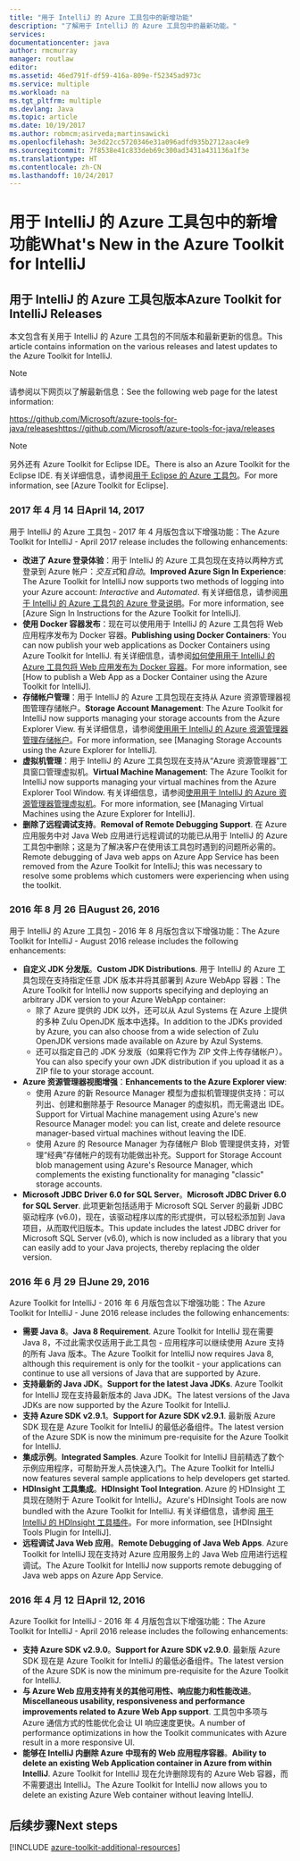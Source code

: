 ```yaml
---
title: "用于 IntelliJ 的 Azure 工具包中的新增功能"
description: "了解用于 IntelliJ 的 Azure 工具包中的最新功能。"
services: 
documentationcenter: java
author: rmcmurray
manager: routlaw
editor: 
ms.assetid: 46ed791f-df59-416a-809e-f52345ad973c
ms.service: multiple
ms.workload: na
ms.tgt_pltfrm: multiple
ms.devlang: Java
ms.topic: article
ms.date: 10/19/2017
ms.author: robmcm;asirveda;martinsawicki
ms.openlocfilehash: 3e3d22cc5720346e31a096adfd935b2712aac4e9
ms.sourcegitcommit: 7f8538e41c833deb69c300ad3431a431136a1f3e
ms.translationtype: HT
ms.contentlocale: zh-CN
ms.lasthandoff: 10/24/2017
---
```

# <a name="whats-new-in-the-azure-toolkit-for-intellij"></a><span data-ttu-id="43bf9-103">用于 IntelliJ 的 Azure 工具包中的新增功能</span><span class="sxs-lookup"><span data-stu-id="43bf9-103">What's New in the Azure Toolkit for IntelliJ</span></span>

## <a name="azure-toolkit-for-intellij-releases"></a><span data-ttu-id="43bf9-104">用于 IntelliJ 的 Azure 工具包版本</span><span class="sxs-lookup"><span data-stu-id="43bf9-104">Azure Toolkit for IntelliJ Releases</span></span>
<span data-ttu-id="43bf9-105">本文包含有关用于 IntelliJ 的 Azure 工具包的不同版本和最新更新的信息。</span><span class="sxs-lookup"><span data-stu-id="43bf9-105">This article contains information on the various releases and latest updates to the Azure Toolkit for IntelliJ.</span></span>

> [!NOTE]
> <span data-ttu-id="43bf9-106">请参阅以下网页以了解最新信息：</span><span class="sxs-lookup"><span data-stu-id="43bf9-106">See the following web page for the latest information:</span></span>
> 
> <span data-ttu-id="43bf9-107"><https://github.com/Microsoft/azure-tools-for-java/releases></span><span class="sxs-lookup"><span data-stu-id="43bf9-107"><https://github.com/Microsoft/azure-tools-for-java/releases></span></span>

> [!NOTE]
> <span data-ttu-id="43bf9-108">另外还有 Azure Toolkit for Eclipse IDE。</span><span class="sxs-lookup"><span data-stu-id="43bf9-108">There is also an Azure Toolkit for the Eclipse IDE.</span></span> <span data-ttu-id="43bf9-109">有关详细信息，请参阅[用于 Eclipse 的 Azure 工具包]。</span><span class="sxs-lookup"><span data-stu-id="43bf9-109">For more information, see [Azure Toolkit for Eclipse].</span></span>
> 
> 

### <a name="april-14-2017"></a><span data-ttu-id="43bf9-110">2017 年 4 月 14 日</span><span class="sxs-lookup"><span data-stu-id="43bf9-110">April 14, 2017</span></span>
<span data-ttu-id="43bf9-111">用于 IntelliJ 的 Azure 工具包 - 2017 年 4 月版包含以下增强功能：</span><span class="sxs-lookup"><span data-stu-id="43bf9-111">The Azure Toolkit for IntelliJ - April 2017 release includes the following enhancements:</span></span>

* <span data-ttu-id="43bf9-112">**改进了 Azure 登录体验**：用于 IntelliJ 的 Azure 工具包现在支持以两种方式登录到 Azure 帐户：*交互式*和*自动*。</span><span class="sxs-lookup"><span data-stu-id="43bf9-112">**Improved Azure Sign In Experience**: The Azure Toolkit for IntelliJ now supports two methods of logging into your Azure account: *Interactive* and *Automated*.</span></span> <span data-ttu-id="43bf9-113">有关详细信息，请参阅[用于 IntelliJ 的 Azure 工具包的 Azure 登录说明]。</span><span class="sxs-lookup"><span data-stu-id="43bf9-113">For more information, see [Azure Sign In Instructions for the Azure Toolkit for IntelliJ].</span></span>
* <span data-ttu-id="43bf9-114">**使用 Docker 容器发布**：现在可以使用用于 IntelliJ 的 Azure 工具包将 Web 应用程序发布为 Docker 容器。</span><span class="sxs-lookup"><span data-stu-id="43bf9-114">**Publishing using Docker Containers**: You can now publish your web applications as Docker Containers using Azure Toolkit for IntelliJ.</span></span> <span data-ttu-id="43bf9-115">有关详细信息，请参阅[如何使用用于 IntelliJ 的 Azure 工具包将 Web 应用发布为 Docker 容器]。</span><span class="sxs-lookup"><span data-stu-id="43bf9-115">For more information, see [How to publish a Web App as a Docker Container using the Azure Toolkit for IntelliJ].</span></span>
* <span data-ttu-id="43bf9-116">**存储帐户管理**：用于 IntelliJ 的 Azure 工具包现在支持从 Azure 资源管理器视图管理存储帐户。</span><span class="sxs-lookup"><span data-stu-id="43bf9-116">**Storage Account Management**: The Azure Toolkit for IntelliJ now supports managing your storage accounts from the Azure Explorer View.</span></span> <span data-ttu-id="43bf9-117">有关详细信息，请参阅[使用用于 IntelliJ 的 Azure 资源管理器管理存储帐户]。</span><span class="sxs-lookup"><span data-stu-id="43bf9-117">For more information, see [Managing Storage Accounts using the Azure Explorer for IntelliJ].</span></span>
* <span data-ttu-id="43bf9-118">**虚拟机管理**：用于 IntelliJ 的 Azure 工具包现在支持从“Azure 资源管理器”工具窗口管理虚拟机。</span><span class="sxs-lookup"><span data-stu-id="43bf9-118">**Virtual Machine Management**: The Azure Toolkit for IntelliJ now supports managing your virtual machines from the Azure Explorer Tool Window.</span></span> <span data-ttu-id="43bf9-119">有关详细信息，请参阅[使用用于 IntelliJ 的 Azure 资源管理器管理虚拟机]。</span><span class="sxs-lookup"><span data-stu-id="43bf9-119">For more information, see [Managing Virtual Machines using the Azure Explorer for IntelliJ].</span></span>
* <span data-ttu-id="43bf9-120">**删除了远程调试支持**。</span><span class="sxs-lookup"><span data-stu-id="43bf9-120">**Removal of Remote Debugging Support**.</span></span> <span data-ttu-id="43bf9-121">在 Azure 应用服务中对 Java Web 应用进行远程调试的功能已从用于 IntelliJ 的 Azure 工具包中删除；这是为了解决客户在使用该工具包时遇到的问题所必需的。</span><span class="sxs-lookup"><span data-stu-id="43bf9-121">Remote debugging of Java web apps on Azure App Service has been removed from the Azure Toolkit for IntelliJ; this was necessary to resolve some problems which customers were experiencing when using the toolkit.</span></span>

### <a name="august-26-2016"></a><span data-ttu-id="43bf9-122">2016 年 8 月 26 日</span><span class="sxs-lookup"><span data-stu-id="43bf9-122">August 26, 2016</span></span>
<span data-ttu-id="43bf9-123">用于 IntelliJ 的 Azure 工具包 - 2016 年 8 月版包含以下增强功能：</span><span class="sxs-lookup"><span data-stu-id="43bf9-123">The Azure Toolkit for IntelliJ - August 2016 release includes the following enhancements:</span></span>

* <span data-ttu-id="43bf9-124">**自定义 JDK 分发版**。</span><span class="sxs-lookup"><span data-stu-id="43bf9-124">**Custom JDK Distributions**.</span></span> <span data-ttu-id="43bf9-125">用于 IntelliJ 的 Azure 工具包现在支持指定任意 JDK 版本并将其部署到 Azure WebApp 容器：</span><span class="sxs-lookup"><span data-stu-id="43bf9-125">The Azure Toolkit for IntelliJ now supports specifying and deploying an arbitrary JDK version to your Azure WebApp container:</span></span>
  * <span data-ttu-id="43bf9-126">除了 Azure 提供的 JDK 以外，还可以从 Azul Systems 在 Azure 上提供的多种 Zulu OpenJDK 版本中选择。</span><span class="sxs-lookup"><span data-stu-id="43bf9-126">In addition to the JDKs provided by Azure, you can also choose from a wide selection of Zulu OpenJDK versions made available on Azure by Azul Systems.</span></span>
  * <span data-ttu-id="43bf9-127">还可以指定自己的 JDK 分发版（如果将它作为 ZIP 文件上传存储帐户）。</span><span class="sxs-lookup"><span data-stu-id="43bf9-127">You can also specify your own JDK distribution if you upload it as a ZIP file to your storage account.</span></span>
* <span data-ttu-id="43bf9-128">**Azure 资源管理器视图增强**：</span><span class="sxs-lookup"><span data-stu-id="43bf9-128">**Enhancements to the Azure Explorer view**:</span></span>
  * <span data-ttu-id="43bf9-129">使用 Azure 的新 Resource Manager 模型为虚拟机管理提供支持：可以列出、创建和删除基于 Resource Manager 的虚拟机，而无需退出 IDE。</span><span class="sxs-lookup"><span data-stu-id="43bf9-129">Support for Virtual Machine management using Azure's new Resource Manager model: you can list, create and delete resource manager-based virtual machines without leaving the IDE.</span></span>
  * <span data-ttu-id="43bf9-130">使用 Azure 的 Resource Manager 为存储帐户 Blob 管理提供支持，对管理“经典”存储帐户的现有功能做出补充。</span><span class="sxs-lookup"><span data-stu-id="43bf9-130">Support for Storage Account blob management using Azure's Resource Manager, which complements the existing functionality for managing "classic" storage accounts.</span></span>
* <span data-ttu-id="43bf9-131">**Microsoft JDBC Driver 6.0 for SQL Server**。</span><span class="sxs-lookup"><span data-stu-id="43bf9-131">**Microsoft JDBC Driver 6.0 for SQL Server**.</span></span> <span data-ttu-id="43bf9-132">此项更新包括适用于 Microsoft SQL Server 的最新 JDBC 驱动程序 (v6.0)，现在，该驱动程序以库的形式提供，可以轻松添加到 Java 项目，从而取代旧版本。</span><span class="sxs-lookup"><span data-stu-id="43bf9-132">This update includes the latest JDBC driver for Microsoft SQL Server (v6.0), which is now included as a library that you can easily add to your Java projects, thereby replacing the older version.</span></span>

### <a name="june-29-2016"></a><span data-ttu-id="43bf9-133">2016 年 6 月 29 日</span><span class="sxs-lookup"><span data-stu-id="43bf9-133">June 29, 2016</span></span>
<span data-ttu-id="43bf9-134">Azure Toolkit for IntelliJ - 2016 年 6 月版包含以下增强功能：</span><span class="sxs-lookup"><span data-stu-id="43bf9-134">The Azure Toolkit for IntelliJ - June 2016 release includes the following enhancements:</span></span>

* <span data-ttu-id="43bf9-135">**需要 Java 8**。</span><span class="sxs-lookup"><span data-stu-id="43bf9-135">**Java 8 Requirement**.</span></span> <span data-ttu-id="43bf9-136">Azure Toolkit for IntelliJ 现在需要 Java 8，不过此需求仅适用于此工具包 - 应用程序可以继续使用 Azure 支持的所有 Java 版本。</span><span class="sxs-lookup"><span data-stu-id="43bf9-136">The Azure Toolkit for IntelliJ now requires Java 8, although this requirement is only for the toolkit - your applications can continue to use all versions of Java that are supported by Azure.</span></span>
* <span data-ttu-id="43bf9-137">**支持最新的 Java JDK**。</span><span class="sxs-lookup"><span data-stu-id="43bf9-137">**Support for the latest Java JDKs**.</span></span> <span data-ttu-id="43bf9-138">Azure Toolkit for IntelliJ 现在支持最新版本的 Java JDK。</span><span class="sxs-lookup"><span data-stu-id="43bf9-138">The latest versions of the Java JDKs are now supported by the Azure Toolkit for IntelliJ.</span></span>
* <span data-ttu-id="43bf9-139">**支持 Azure SDK v2.9.1**。</span><span class="sxs-lookup"><span data-stu-id="43bf9-139">**Support for Azure SDK v2.9.1**.</span></span> <span data-ttu-id="43bf9-140">最新版 Azure SDK 现在是 Azure Toolkit for IntelliJ 的最低必备组件。</span><span class="sxs-lookup"><span data-stu-id="43bf9-140">The latest version of the Azure SDK is now the minimum pre-requisite for the Azure Toolkit for IntelliJ.</span></span>
* <span data-ttu-id="43bf9-141">**集成示例**。</span><span class="sxs-lookup"><span data-stu-id="43bf9-141">**Integrated Samples**.</span></span> <span data-ttu-id="43bf9-142">Azure Toolkit for IntelliJ 目前精选了数个示例应用程序，可帮助开发人员快速入门。</span><span class="sxs-lookup"><span data-stu-id="43bf9-142">The Azure Toolkit for IntelliJ now features several sample applications to help developers get started.</span></span>
* <span data-ttu-id="43bf9-143">**HDInsight 工具集成**。</span><span class="sxs-lookup"><span data-stu-id="43bf9-143">**HDInsight Tool Integration**.</span></span> <span data-ttu-id="43bf9-144">Azure 的 HDInsight 工具现在随附于 Azure Toolkit for IntelliJ。</span><span class="sxs-lookup"><span data-stu-id="43bf9-144">Azure's HDInsight Tools are now bundled with the Azure Toolkit for IntelliJ.</span></span> <span data-ttu-id="43bf9-145">有关详细信息，请参阅 [用于 IntelliJ 的 HDInsight 工具插件]。</span><span class="sxs-lookup"><span data-stu-id="43bf9-145">For more information, see [HDInsight Tools Plugin for IntelliJ].</span></span>
* <span data-ttu-id="43bf9-146">**远程调试 Java Web 应用**。</span><span class="sxs-lookup"><span data-stu-id="43bf9-146">**Remote Debugging of Java Web Apps**.</span></span> <span data-ttu-id="43bf9-147">Azure Toolkit for IntelliJ 现在支持对 Azure 应用服务上的 Java Web 应用进行远程调试。</span><span class="sxs-lookup"><span data-stu-id="43bf9-147">The Azure Toolkit for IntelliJ now supports remote debugging of Java web apps on Azure App Service.</span></span>

### <a name="april-12-2016"></a><span data-ttu-id="43bf9-148">2016 年 4 月 12 日</span><span class="sxs-lookup"><span data-stu-id="43bf9-148">April 12, 2016</span></span>
<span data-ttu-id="43bf9-149">Azure Toolkit for IntelliJ - 2016 年 4 月版包含以下增强功能：</span><span class="sxs-lookup"><span data-stu-id="43bf9-149">The Azure Toolkit for IntelliJ - April 2016 release includes the following enhancements:</span></span>

* <span data-ttu-id="43bf9-150">**支持 Azure SDK v2.9.0**。</span><span class="sxs-lookup"><span data-stu-id="43bf9-150">**Support for Azure SDK v2.9.0**.</span></span> <span data-ttu-id="43bf9-151">最新版 Azure SDK 现在是 Azure Toolkit for IntelliJ 的最低必备组件。</span><span class="sxs-lookup"><span data-stu-id="43bf9-151">The latest version of the Azure SDK is now the minimum pre-requisite for the Azure Toolkit for IntelliJ.</span></span>
* <span data-ttu-id="43bf9-152">**与 Azure Web 应用支持有关的其他可用性、响应能力和性能改进**。</span><span class="sxs-lookup"><span data-stu-id="43bf9-152">**Miscellaneous usability, responsiveness and performance improvements related to Azure Web App support**.</span></span> <span data-ttu-id="43bf9-153">工具包中多项与 Azure 通信方式的性能优化会让 UI 响应速度更快。</span><span class="sxs-lookup"><span data-stu-id="43bf9-153">A number of performance optimizations in how the Toolkit communicates with Azure result in a more responsive UI.</span></span>
* <span data-ttu-id="43bf9-154">**能够在 IntelliJ 内删除 Azure 中现有的 Web 应用程序容器**。</span><span class="sxs-lookup"><span data-stu-id="43bf9-154">**Ability to delete an existing Web Application container in Azure from within IntelliJ**.</span></span> <span data-ttu-id="43bf9-155">Azure Toolkit for IntelliJ 现在允许删除现有的 Azure Web 容器，而不需要退出 IntelliJ。</span><span class="sxs-lookup"><span data-stu-id="43bf9-155">The Azure Toolkit for IntelliJ now allows you to delete an existing Azure Web container without leaving IntelliJ.</span></span>

## <a name="next-steps"></a><span data-ttu-id="43bf9-156">后续步骤</span><span class="sxs-lookup"><span data-stu-id="43bf9-156">Next steps</span></span>

[!INCLUDE [azure-toolkit-additional-resources](../includes/azure-toolkit-additional-resources.md)]

<!-- URL List -->

[用于 Eclipse 的 Azure 工具包]: ../eclipse/azure-toolkit-for-eclipse.md

[用于 IntelliJ 的 Azure 工具包的 Azure 登录说明]: ./azure-toolkit-for-intellij-sign-in-instructions.md
[如何使用用于 IntelliJ 的 Azure 工具包将 Web 应用发布为 Docker 容器]: ./azure-toolkit-for-intellij-publish-as-docker-container.md
[使用用于 IntelliJ 的 Azure 资源管理器管理存储帐户]: ./azure-toolkit-for-intellij-managing-storage-accounts-using-azure-explorer.md
[使用用于 IntelliJ 的 Azure 资源管理器管理虚拟机]: ./azure-toolkit-for-intellij-managing-virtual-machines-using-azure-explorer.md

[Azure Java Developer Center]: https://docs.microsoft.com/java/azure

[用于 IntelliJ 的 HDInsight 工具插件]: /azure/hdinsight/hdinsight-apache-spark-intellij-tool-plugin
